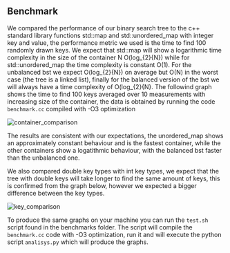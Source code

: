 ## Benchmark

We compared the performance of our binary search tree to the c++ standard library functions std::map and std::unordered_map with integer key and value, the performance metric we used is the time to find 100 randomly drawn keys. We expect that std::map will show a logarithmic time complexity in the size of the container N O(log_{2}{N}) while for std::unordered_map the time complexity is constant O(1). For the unbalanced bst we expect O(log_{2}{N}) on average but O(N) in the worst case (the tree is a linked list), finally for the balanced version of the bst we will always have a time complexity of O(log_{2}{N}. The followind graph shows the time to find 100 keys averaged over 10 measurements with increasing size of the container, the data is obtained by running the code `benchmark.cc` compiled with -O3 optimization

![container_comparison](./results/container_comparison.png)

The results are consistent with our expectations, the unordered_map shows an approximately constant behaviour and is the fastest container, while the other containers show a logatithmic behaviour, with the balanced bst faster than the unbalanced one.

We also compared double key types with int key types, we expect that the tree with double keys will take longer to find the same amount of keys, this is confirmed from the graph below, however we expected a bigger difference between the key types.

![key_comparison](./results/key_comparison.png)


To produce the same graphs on your machine you can run the `test.sh` script found in the benchmarks folder. The script will compile the `benchmark.cc` code with -O3 optimization, run it and will execute the python script `analisys.py` which will produce the graphs.